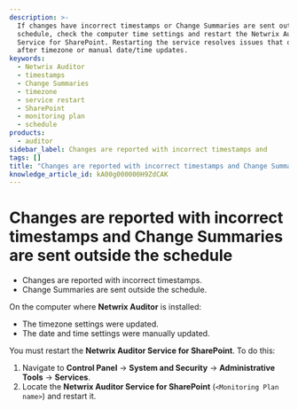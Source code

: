 ```yaml
---
description: >-
  If changes have incorrect timestamps or Change Summaries are sent outside the
  schedule, check the computer time settings and restart the Netwrix Auditor
  Service for SharePoint. Restarting the service resolves issues that occur
  after timezone or manual date/time updates.
keywords:
  - Netwrix Auditor
  - timestamps
  - Change Summaries
  - timezone
  - service restart
  - SharePoint
  - monitoring plan
  - schedule
products:
  - auditor
sidebar_label: Changes are reported with incorrect timestamps and
tags: []
title: "Changes are reported with incorrect timestamps and Change Summaries are sent outside the schedule"
knowledge_article_id: kA00g000000H9ZdCAK
---
```


# Changes are reported with incorrect timestamps and Change Summaries are sent outside the schedule

- Сhanges are reported with incorrect timestamps.
- Change Summaries are sent outside the schedule.

On the computer where **Netwrix Auditor** is installed:

- The timezone settings were updated.
- The date and time settings were manually updated.

You must restart the **Netwrix Auditor Service for SharePoint**. To do this:

1. Navigate to **Control Panel** → **System and Security** → **Administrative Tools** → **Services**.
2. Locate the **Netwrix Auditor Service for SharePoint** (`<Monitoring Plan name>`) and restart it.
